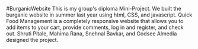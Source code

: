 #BurganicWebsite 
This is my group's diploma Mini-Project. We built the burganic website in summer last year using html, CSS, and javascript.
Quick Food Management is a completely responsive website that allows you to add items to your cart, provide comments, log in and register, and check out.
Shruti Pitale, Mahima Rana, Snehnal Bavkar, and Godsee Almedia designed the project.

